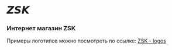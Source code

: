 # 𝙕𝙎𝙆
### Интернет магазин ZSK

Примеры логотипов можно посмотреть по ссылке: [ZSK - logos](https://www.figma.com/file/bADEX4xMRIwy4fLjR4Q4nR/logos-ZSK?type=design&node-id=0%3A1&t=IOc43bK2oYZjpGpQ-1)
